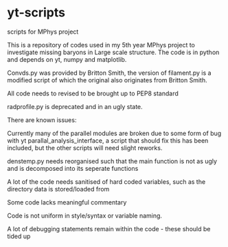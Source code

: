 # yt-scripts
scripts for MPhys project

This is a repository of codes used in my 5th year MPhys project to investigate missing baryons in Large scale structure.
The code is in python and depends on yt, numpy and matplotlib.

Convds.py was provided by Britton Smith, the version of filament.py is a modified script of which the original also originates from Britton Smith.

All code needs to revised to be brought up to PEP8 standard

radprofile.py is deprecated and in an ugly state.

There are known issues:

  Currently many of the parallel modules are broken due to some form of bug with yt parallal_analysis_interface,
  a script that should fix this has been included, but the other scripts will need slight reworks.
  
  denstemp.py needs reorganised such that the main function is not as ugly and is decomposed into its seperate functions
  
  A lot of the code needs sanitised of hard coded variables, such as the directory data is stored/loaded from
  
  Some code lacks meaningful commentary
  
  Code is not uniform in style/syntax or variable naming.

  A lot of debugging statements remain within the code - these should be tided up
